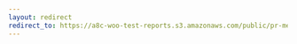 ```yaml
---
layout: redirect
redirect_to: https://a8c-woo-test-reports.s3.amazonaws.com/public/pr-merge/39293/api/index.html
---
```

